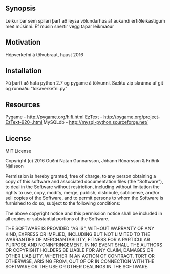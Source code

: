 ## Synopsis

Leikur þar sem spilari þarf að leysa völundarhús af aukandi erfiðleikastigum með músinni. Ef músin snertir vegg tapar leikmaður

## Motivation

Hópverkefni á tölvubraut, haust 2016

## Installation

Þú þarft að hafa python 2.7 og pygame á tölvunni.
Sæktu zip skránna af git og runnaðu "lokaverkefni.py"

## Resources

Pygame - http://pygame.org/hifi.html
EzText - http://pygame.org/project-EzText-920-.html
MySQLdb - http://mysql-python.sourceforge.net/

## License

MIT License

Copyright (c) 2016 Guðni Natan Gunnarsson, Jóhann Rúnarsson & Friðrik Njálsson

Permission is hereby granted, free of charge, to any person obtaining a copy
of this software and associated documentation files (the "Software"), to deal
in the Software without restriction, including without limitation the rights
to use, copy, modify, merge, publish, distribute, sublicense, and/or sell
copies of the Software, and to permit persons to whom the Software is
furnished to do so, subject to the following conditions:

The above copyright notice and this permission notice shall be included in all
copies or substantial portions of the Software.

THE SOFTWARE IS PROVIDED "AS IS", WITHOUT WARRANTY OF ANY KIND, EXPRESS OR
IMPLIED, INCLUDING BUT NOT LIMITED TO THE WARRANTIES OF MERCHANTABILITY,
FITNESS FOR A PARTICULAR PURPOSE AND NONINFRINGEMENT. IN NO EVENT SHALL THE
AUTHORS OR COPYRIGHT HOLDERS BE LIABLE FOR ANY CLAIM, DAMAGES OR OTHER
LIABILITY, WHETHER IN AN ACTION OF CONTRACT, TORT OR OTHERWISE, ARISING FROM,
OUT OF OR IN CONNECTION WITH THE SOFTWARE OR THE USE OR OTHER DEALINGS IN THE
SOFTWARE.
